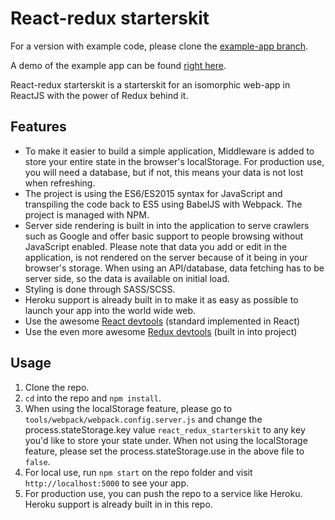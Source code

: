 # React-redux starterskit

For a version with example code, please clone the <a href="https://github.com/ianwensink/react-redux-starterskit/tree/example-app" target="_blank">example-app branch</a>.

A demo of the example app can be found <a href="https://stageverslag-0901291.herokuapp.com" target="_blank">right here</a>.

React-redux starterskit is a starterskit for an isomorphic web-app in ReactJS with the power of Redux behind it.

## Features
- To make it easier to build a simple application, Middleware is added to store your entire state in the browser's localStorage. For production use, you will need a database, but if not, this means your data is not lost when refreshing.
- The project is using the ES6/ES2015 syntax for JavaScript and transpiling the code back to ES5 using BabelJS with Webpack. The project is managed with NPM.
- Server side rendering is built in into the application to serve crawlers such as Google and offer basic support to people browsing without JavaScript enabled. Please note that data you add or edit in the application, is not rendered on the server because of it being in your browser's storage. When using an API/database, data fetching has to be server side, so the data is available on initial load.
- Styling is done through SASS/SCSS.
- Heroku support is already built in to make it as easy as possible to launch your app into the world wide web.
- Use the awesome <a href="https://chrome.google.com/webstore/detail/react-developer-tools/fmkadmapgofadopljbjfkapdkoienihi/" target="_blank">React devtools</a> (standard implemented in React)
- Use the even more awesome <a href="https://chrome.google.com/webstore/detail/redux-devtools/lmhkpmbekcpmknklioeibfkpmmfibljd" target="_blank">Redux devtools</a> (built in into project)

## Usage
1. Clone the repo.
2. `cd` into the repo and `npm install`.
3. When using the localStorage feature, please go to `tools/webpack/webpack.config.server.js` and change the process.stateStorage.key value `react_redux_starterskit` to any key you'd like to store your state under. When not using the localStorage feature, please set the process.stateStorage.use in the above file to `false`.
4. For local use, run `npm start` on the repo folder and visit `http://localhost:5000` to see your app.
5. For production use, you can push the repo to a service like Heroku. Heroku support is already built in in this repo.
